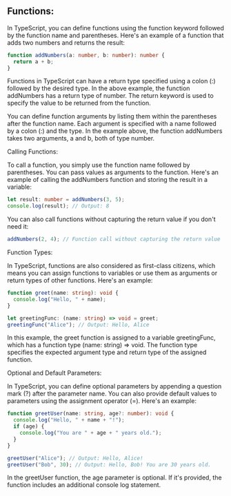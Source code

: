 
## Functions:

In TypeScript, you can define functions using the function keyword followed by the function name and parentheses. Here's an example of a function that 
adds two numbers and returns the result:

```typescript
function addNumbers(a: number, b: number): number {
  return a + b;
}
```

Functions in TypeScript can have a return type specified using a colon (:) followed by the desired type. In the above example, the function addNumbers 
has a return type of number. The return keyword is used to specify the value to be returned from the function.

You can define function arguments by listing them within the parentheses after the function name. Each argument is specified with a name followed by a 
colon (:) and the type. In the example above, the function addNumbers takes two arguments, a and b, both of type number.

Calling Functions:

To call a function, you simply use the function name followed by parentheses. You can pass values as arguments to the function. Here's an example of 
calling the addNumbers function and storing the result in a variable:

```typescript
let result: number = addNumbers(3, 5);
console.log(result); // Output: 8
```

You can also call functions without capturing the return value if you don't need it:

```typescript
addNumbers(2, 4); // Function call without capturing the return value
```

Function Types:

In TypeScript, functions are also considered as first-class citizens, which means you can assign functions to variables or use them as arguments or 
return types of other functions. Here's an example:

```typescript
function greet(name: string): void {
  console.log("Hello, " + name);
}

let greetingFunc: (name: string) => void = greet;
greetingFunc("Alice"); // Output: Hello, Alice
```

In this example, the greet function is assigned to a variable greetingFunc, which has a function type (name: string) => void. The function type 
specifies the expected argument type and return type of the assigned function.

Optional and Default Parameters:

In TypeScript, you can define optional parameters by appending a question mark (?) after the parameter name. You can also provide default values to 
parameters using the assignment operator (=). Here's an example:

```typescript
function greetUser(name: string, age?: number): void {
  console.log("Hello, " + name + "!");
  if (age) {
    console.log("You are " + age + " years old.");
  }
}

greetUser("Alice"); // Output: Hello, Alice!
greetUser("Bob", 30); // Output: Hello, Bob! You are 30 years old.
```

In the greetUser function, the age parameter is optional. If it's provided, the function includes an additional console log statement.


